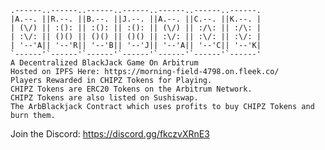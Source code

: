 
    .------..------..------..------..------..------..------.
    |A.--. ||R.--. ||B.--. ||J.--. ||A.--. ||C.--. ||K.--. |
    | (\/) || :(): || :(): || :(): || (\/) || :/\: || :/\: |
    | :\/: || ()() || ()() || ()() || :\/: || :\/: || :\/: |
    | '--'A|| '--'R|| '--'B|| '--'J|| '--'A|| '--'C|| '--'K|
    `------'`------'`------'`------'`------'`------'`------'
    A Decentralized BlackJack Game On Arbitrum
    Hosted on IPFS Here: https://morning-field-4798.on.fleek.co/
    Players Rewarded in CHIPZ Tokens for Playing.
    CHIPZ Tokens are ERC20 Tokens on the Arbitrum Network.
    CHIPZ Tokens are also listed on Sushiswap.
    The ArbBlackjack Contract which uses profits to buy CHIPZ Tokens and burn them.




   Join the Discord: https://discord.gg/fkczvXRnE3
